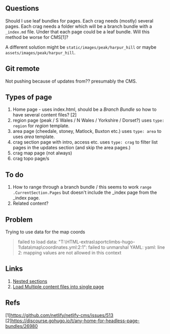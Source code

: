 ## Questions

Should I use leaf bundles for pages. Each crag needs (mostly) several pages. Each crag needs a folder which will be a branch bundle with a `_index.md` file. Under that each page could be a leaf bundle. Will this method be worse for CMS[1]?

A different solution might be `static/images/peak/harpur_hill` or maybe `assets/images/peak/harpur_hill`.

## Git remote

Not pushing because of updates from?? presumably the CMS.

## Types of page

1. Home page - uses index.html, should be a _Branch Bundle_ so how to have several content files? [2]
2. region page (peak / S Wales / N Wales / Yorkshire / Dorset?) uses `type: region` for _region_ template.
3. area page (cheedale, stoney, Matlock, Buxton etc.) uses `type: area` to uses _area_ template.
4. crag section page with intro, access etc. uses `type: crag` to filter list pages in the updates section (and skip the area pages.)
5. crag map page (not always)
6. crag topo page/s

## To do

1. How to range through a branch bundle / this seems to work `range .CurrentSection.Pages`  but doesn't include the _index page from the _index page.
2. Related content?

## Problem

Trying to use data for the map coords

> failed to load data: "T:\HTML-extras\sportclimbs-hugo-1\data\map\coordinates.yml:2:1": failed to unmarshal YAML: yaml: line 2: mapping values are not allowed in this context

## Links

1. [Nested sections](https://discourse.gohugo.io/t/fixed-nested-sections-dont-seem-to-render-with-range-pages/7083)
2. [Load Multiple content files into single page](https://discourse.gohugo.io/t/load-multiple-content-files-in-a-single-template/2566)


## Refs

[1]https://github.com/netlify/netlify-cms/issues/513
[2]https://discourse.gohugo.io/t/any-home-for-headless-page-bundles/26980